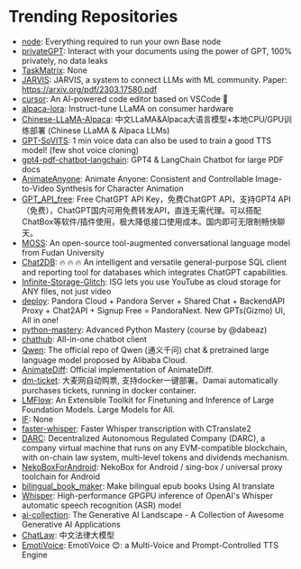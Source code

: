 # Trending Repositories

- [node](https://github.com/base-org/node): Everything required to run your own Base node
- [privateGPT](https://github.com/imartinez/privateGPT): Interact with your documents using the power of GPT, 100% privately, no data leaks
- [TaskMatrix](https://github.com/moymix/TaskMatrix): None
- [JARVIS](https://github.com/microsoft/JARVIS): JARVIS, a system to connect LLMs with ML community. Paper: https://arxiv.org/pdf/2303.17580.pdf
- [cursor](https://github.com/getcursor/cursor): An AI-powered code editor based on VSCode 🤖
- [alpaca-lora](https://github.com/tloen/alpaca-lora): Instruct-tune LLaMA on consumer hardware
- [Chinese-LLaMA-Alpaca](https://github.com/ymcui/Chinese-LLaMA-Alpaca): 中文LLaMA&Alpaca大语言模型+本地CPU/GPU训练部署 (Chinese LLaMA & Alpaca LLMs)
- [GPT-SoVITS](https://github.com/RVC-Boss/GPT-SoVITS): 1 min voice data can also be used to train a good TTS model! (few shot voice cloning)
- [gpt4-pdf-chatbot-langchain](https://github.com/mayooear/gpt4-pdf-chatbot-langchain): GPT4 & LangChain Chatbot for large PDF docs
- [AnimateAnyone](https://github.com/HumanAIGC/AnimateAnyone): Animate Anyone: Consistent and Controllable Image-to-Video Synthesis for Character Animation
- [GPT_API_free](https://github.com/chatanywhere/GPT_API_free): Free ChatGPT API Key，免费ChatGPT API，支持GPT4 API（免费），ChatGPT国内可用免费转发API，直连无需代理。可以搭配ChatBox等软件/插件使用，极大降低接口使用成本。国内即可无限制畅快聊天。
- [MOSS](https://github.com/OpenLMLab/MOSS): An open-source tool-augmented conversational language model from Fudan University
- [Chat2DB](https://github.com/chat2db/Chat2DB): 🔥 🔥 🔥 An intelligent and versatile general-purpose SQL client and reporting tool for databases which integrates ChatGPT capabilities.
- [Infinite-Storage-Glitch](https://github.com/DvorakDwarf/Infinite-Storage-Glitch): ISG lets you use YouTube as cloud storage for ANY files, not just video
- [deploy](https://github.com/pandora-next/deploy): Pandora Cloud + Pandora Server + Shared Chat + BackendAPI Proxy + Chat2API + Signup Free = PandoraNext. New GPTs(Gizmo) UI, All in one!
- [python-mastery](https://github.com/dabeaz-course/python-mastery): Advanced Python Mastery (course by @dabeaz)
- [chathub](https://github.com/chathub-dev/chathub): All-in-one chatbot client
- [Qwen](https://github.com/QwenLM/Qwen): The official repo of Qwen (通义千问) chat & pretrained large language model proposed by Alibaba Cloud.
- [AnimateDiff](https://github.com/guoyww/AnimateDiff): Official implementation of AnimateDiff.
- [dm-ticket](https://github.com/ClassmateLin/dm-ticket): 大麦网自动购票, 支持docker一键部署。Damai automatically purchases tickets, running in docker container.
- [LMFlow](https://github.com/OptimalScale/LMFlow): An Extensible Toolkit for Finetuning and Inference of Large Foundation Models. Large Models for All.
- [IF](https://github.com/deep-floyd/IF): None
- [faster-whisper](https://github.com/SYSTRAN/faster-whisper): Faster Whisper transcription with CTranslate2
- [DARC](https://github.com/Project-DARC/DARC): Decentralized Autonomous Regulated Company (DARC), a company virtual machine that runs on any EVM-compatible blockchain, with on-chain law system, multi-level tokens and dividends mechanism.
- [NekoBoxForAndroid](https://github.com/MatsuriDayo/NekoBoxForAndroid): NekoBox for Android / sing-box / universal proxy toolchain for Android
- [bilingual_book_maker](https://github.com/yihong0618/bilingual_book_maker): Make bilingual epub books Using AI translate
- [Whisper](https://github.com/Const-me/Whisper): High-performance GPGPU inference of OpenAI's Whisper automatic speech recognition (ASR) model
- [ai-collection](https://github.com/ai-collection/ai-collection): The Generative AI Landscape - A Collection of Awesome Generative AI Applications
- [ChatLaw](https://github.com/PKU-YuanGroup/ChatLaw): 中文法律大模型
- [EmotiVoice](https://github.com/netease-youdao/EmotiVoice): EmotiVoice 😊: a Multi-Voice and Prompt-Controlled TTS Engine

